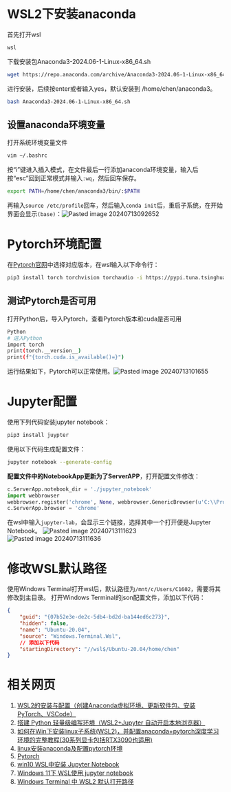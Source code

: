 # WSL2下安装anaconda
首先打开wsl
```Bash
wsl
```
下载安装包Anaconda3-2024.06-1-Linux-x86_64.sh
```Bash
wget https://repo.anaconda.com/archive/Anaconda3-2024.06-1-Linux-x86_64.sh
```
进行安装，后续按enter或者输入yes，默认安装到 /home/chen/anaconda3。
```Bash
bash Anaconda3-2024.06-1-Linux-x86_64.sh
```
## 设置anaconda环境变量
打开系统环境变量文件
```Bash
vim ~/.bashrc
```
按“i”键进入插入模式，在文件最后一行添加anaconda环境变量，输入后按“esc”回到正常模式并输入`:wq`，然后回车保存。
```Bash
export PATH=/home/chen/anaconda3/bin/:$PATH
```
再输入`source /etc/profile`回车，然后输入`conda init`后，重启子系统，在开始界面会显示`(base)`：![Pasted image 20240713092652](https://cyan-1305222096.cos.ap-nanjing.myqcloud.com/Pasted%20image%2020240713092652.png)
# Pytorch环境配置
在[Pytorch官网](https://pytorch.org/get-started/locally/)中选择对应版本，在wsl输入以下命令行：
```Bash
pip3 install torch torchvision torchaudio -i https://pypi.tuna.tsinghua.edu.cn/simple
```
## 测试Pytorch是否可用
打开Python后，导入Pytorch，查看Pytorch版本和cuda是否可用
```Bash
Python
# 进入Python
import torch
print(torch.__version__)
print(f"{torch.cuda.is_available()=}")
```
运行结果如下，Pytorch可以正常使用。![Pasted image 20240713101655](https://cyan-1305222096.cos.ap-nanjing.myqcloud.com/Pasted%20image%2020240713101655.png)
# Jupyter配置
使用下列代码安装jupyter notebook：
```Bash
pip3 install juypter
```
使用以下代码生成配置文件：
```Bash
jupyter notebook --generate-config
```
**配置文件中的NotebookApp更新为了ServerAPP**，打开配置文件修改：
```Python
c.ServerApp.notebook_dir = './jupyter_notebook'
import webbrowser
webbrowser.register('chrome', None, webbrowser.GenericBrowser(u'C:\\Program Files\\Google\\Chrome\\Application\\chrome.exe'))
c.ServerApp.browser = 'chrome'
```
在wsl中输入`jupyter-lab`，会显示三个链接，选择其中一个打开便是Jupyter Notebook。
![Pasted image 20240713111623](https://cyan-1305222096.cos.ap-nanjing.myqcloud.com/Pasted%20image%2020240713111623.png)![Pasted image 20240713111636](https://cyan-1305222096.cos.ap-nanjing.myqcloud.com/Pasted%20image%2020240713111636.png)
# 修改WSL默认路径
使用Windows Terminal打开wsl后，默认路径为`/mnt/c/Users/C1602`，需要将其修改到主目录。
打开Windows Terminal的json配置文件，添加以下代码：
```JSON
{
	"guid": "{07b52e3e-de2c-5db4-bd2d-ba144ed6c273}",
	"hidden": false,
	"name": "Ubuntu-20.04",
	"source": "Windows.Terminal.Wsl",
	// 添加以下代码
	"startingDirectory": "//wsl$/Ubuntu-20.04/home/chen"
}
```
# 相关网页
1. [WSL2的安装与配置（创建Anaconda虚拟环境、更新软件包、安装PyTorch、VSCode）](https://blog.csdn.net/weixin_44878336/article/details/133967607)
2. [搭建 Python 轻量级编写环境（WSL2+Jupyter 自动开启本地浏览器）](https://zhuanlan.zhihu.com/p/158824489?theme=dark)
3. [如何在Win下安装linux子系统(WSL2)，并配置anaconda+pytorch深度学习环境的完整教程(30系列显卡包括RTX3090也适用)](https://blog.csdn.net/weixin_45941288/article/details/121871497)
4. [linux安装anaconda及配置pytorch环境](https://blog.csdn.net/qq_46311811/article/details/123524762)
5. [Pytorch](https://pytorch.org/get-started/locally/)
6. [win10 WSL中安装 Jupyter Notebook](https://blog.csdn.net/qq_18625805/article/details/123241235)
7. [Windows 11下 WSL使用 jupyter notebook](https://blog.csdn.net/jasneik/article/details/124612538)
8. [Windows Terminal 中 WSL2 默认打开路径](https://segmentfault.com/a/1190000038392298)